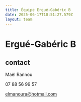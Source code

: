 ```yaml
---
title: Équipe Ergué-Gabéric B
date: 2025-06-17T10:51:27.579Z
layout: team
---
```


# Ergué-Gabéric B



## contact 

Maël Rannou

07 88 56 99 57

elmanoura@hotmail.com

